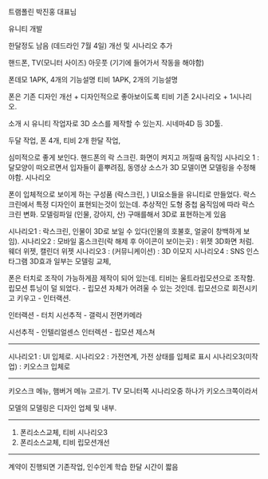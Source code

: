 트램폴린 박진홍 대표님

유니티 개발

한달정도 남음 (데드라인 7월 4일)
개선 및 시나리오 추가

핸드폰, TV(모니터 사이즈)
아웃풋 (기기에 들어가서 작동을 해야함)

폰데모 1APK, 4개의 기능설명
티비 1APK, 2개의 기능설명

폰은 기존 디자인 개선 + 디자인적으로 좋아보이도록
티비 기존 2시나리오 + 1시나리오.

소개 시 유니티 작업자로
3D 소스를 제작할 수 있는지.
시네마4D 등 3D툴.

두달 작업, 폰 4개, 티비 2개
한달 작업,

심미적으로 좋게 보인다. 핸드폰의 락 스크린.
화면이 켜지고 꺼질때 움직임
시나리오 1 : 달모양이 떠오르면서 입자들이 흩뿌려짐, 동영상 소스가 3D 모델이면 모델링을 수정해야함.
시나리오

폰이 입체적으로 보이게 하는 구성품 (락스크린, )
UI요소들을 유니티로 만들었다. 락스크린에서 특정 디자인이 표현되는것이 있는데. 추상적인 도형 중첩 움직임에 따라 락스크린 변화. 모델링파일 (인물, 강아지, 산) 구매를해서 3D로 표현하는게 있음

시나리오1 : 락스크린, 인물이 3D로 보일 수 있다(인물의 호불호, 얼굴이 창백하게 보임). 
시나리오2 : 모바일 홈스크린(락 해제 후 아이콘이 보이는곳) : 위젯 3D화면 처럼. 웨더 위젯, 캘린더 위젯
시나리오3 : (커뮤니케이션) : 3D 이모지
시나리오4 : SNS 인스타그램 3D효과
일부는 모델링 교체, 

폰은 터치로 조작이 가능하게끔 제작이 되어 있는데. 티비는 울트라립모션으로 조작함.
립모션 튜닝이 덜 되었다. - 립모션 자체가 어려울 수 있는 것인데.
립모션으로 회전시키고 키우고 - 인터랙션.


인터랙션 - 터치
시선추적 - 갤럭시 전면카메라

시선추적 - 인텔리얼센스
인터렉션 - 립모션 제스쳐

---

시나리오1 : UI 입체로.
시나리오2 : 가전연계, 가전 상태를 입체로 표시
시나리오3(미작업) : 키오스크 입체로

---

키오스크 메뉴, 햄버거 메뉴 고르기.
TV 모니터쪽 시나리오중 하나가 키오스크쪽이라서 

모델의 모델링은 디자인 업체 및 내부.

---

1) 폰리소스교체, 티비 시나리오3
2) 폰리소스교체, 티비 립모션개선

---

계약이 진행되면
기존작업, 인수인계 학습
한달 시간이 짧음

